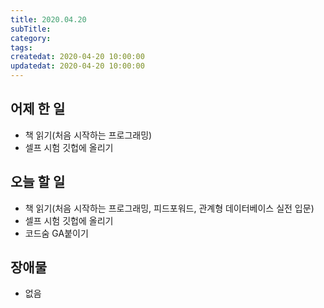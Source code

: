 ```yaml
---
title: 2020.04.20
subTitle:
category:
tags:
createdat: 2020-04-20 10:00:00
updatedat: 2020-04-20 10:00:00
---
```


## 어제 한 일

* 책 읽기(처음 시작하는 프로그래밍)
* 셀프 시험 깃헙에 올리기

## 오늘 할 일

* 책 읽기(처음 시작하는 프로그래밍, 피드포워드, 관계형 데이터베이스 실전 입문)
* 셀프 시험 깃헙에 올리기
* 코드숨 GA붙이기

## 장애물

* 없음
